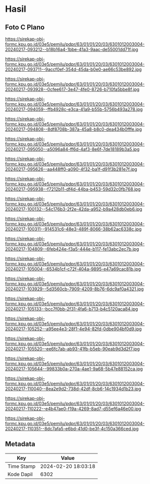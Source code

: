 # Hasil

## Foto C Plano

https://sirekap-obj-formc.kpu.go.id/03e5/pemilu/pdpr/63/01/01/20/03/6301012003004-20240217-093212--b18b16a4-1bbe-41a3-9aac-de55001dd71f.jpg

https://sirekap-obj-formc.kpu.go.id/03e5/pemilu/pdpr/63/01/01/20/03/6301012003004-20240217-093711--9accf0ef-354d-45da-b0e0-ae66c53be892.jpg

https://sirekap-obj-formc.kpu.go.id/03e5/pemilu/pdpr/63/01/01/20/03/6301012003004-20240217-093928--0cfee617-3e47-4fe0-8726-b710fa5bbe8f.jpg

https://sirekap-obj-formc.kpu.go.id/03e5/pemilu/pdpr/63/01/01/20/03/6301012003004-20240217-094059--ffb4928c-e3ca-41a9-b55b-5756b493a278.jpg

https://sirekap-obj-formc.kpu.go.id/03e5/pemilu/pdpr/63/01/01/20/03/6301012003004-20240217-094808--8df8708b-387a-45a8-b8c0-dea434b0fffe.jpg

https://sirekap-obj-formc.kpu.go.id/03e5/pemilu/pdpr/63/01/01/20/03/6301012003004-20240217-095050--a5096a84-ff6d-4af3-8e6f-7de18189b3a5.jpg

https://sirekap-obj-formc.kpu.go.id/03e5/pemilu/pdpr/63/01/01/20/03/6301012003004-20240217-095626--aa448ff0-a090-4f32-ba1f-d91f3b281e7f.jpg

https://sirekap-obj-formc.kpu.go.id/03e5/pemilu/pdpr/63/01/01/20/03/6301012003004-20240217-095938--f7212b11-df4d-44ba-b453-59d32c0fb768.jpg

https://sirekap-obj-formc.kpu.go.id/03e5/pemilu/pdpr/63/01/01/20/03/6301012003004-20240217-100132--54c176b3-2f2e-42da-a952-b9a428db0eb6.jpg

https://sirekap-obj-formc.kpu.go.id/03e5/pemilu/pdpr/63/01/01/20/03/6301012003004-20240217-100311--914531c6-48e3-489f-8066-38b62ac6338c.jpg

https://sirekap-obj-formc.kpu.go.id/03e5/pemilu/pdpr/63/01/01/20/03/6301012003004-20240217-104809--6feb424e-f3a5-444e-b117-fe13abc2ec7b.jpg

https://sirekap-obj-formc.kpu.go.id/03e5/pemilu/pdpr/63/01/01/20/03/6301012003004-20240217-105004--6534b1cf-c72f-404a-9895-e47a69cac81b.jpg

https://sirekap-obj-formc.kpu.go.id/03e5/pemilu/pdpr/63/01/01/20/03/6301012003004-20240217-103929--5d3560cb-7909-4209-8b76-6dc9af0a4321.jpg

https://sirekap-obj-formc.kpu.go.id/03e5/pemilu/pdpr/63/01/01/20/03/6301012003004-20240217-105133--bcc7f0bb-2f31-4fa6-b713-b4c5120aca84.jpg

https://sirekap-obj-formc.kpu.go.id/03e5/pemilu/pdpr/63/01/01/20/03/6301012003004-20240217-105252--a95ee4e3-28f1-4e94-82fd-0dbe904bf0d9.jpg

https://sirekap-obj-formc.kpu.go.id/03e5/pemilu/pdpr/63/01/01/20/03/6301012003004-20240217-105520--ee6fc7ab-ab93-41fb-b5eb-90eab9d3d2f7.jpg

https://sirekap-obj-formc.kpu.go.id/03e5/pemilu/pdpr/63/01/01/20/03/6301012003004-20240217-105644--99833b0a-270a-4ae1-9a68-5b47e88152ca.jpg

https://sirekap-obj-formc.kpu.go.id/03e5/pemilu/pdpr/63/01/01/20/03/6301012003004-20240217-110040--8ea2e9d2-738d-42df-8cb6-14c1934d1b23.jpg

https://sirekap-obj-formc.kpu.go.id/03e5/pemilu/pdpr/63/01/01/20/03/6301012003004-20240217-110222--e4b47ae0-f19a-4269-8ad7-d55ef6a46e00.jpg

https://sirekap-obj-formc.kpu.go.id/03e5/pemilu/pdpr/63/01/01/20/03/6301012003004-20240217-110351--8dc7afa5-e6bd-41d0-be3f-4c150a366ced.jpg


## Metadata

| Key        | Value               |
| ---------- | ------------------- |
| Time Stamp | 2024-02-20 18:03:18 |
| Kode Dapil | 6302                |




